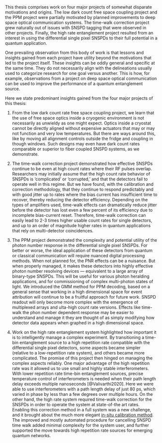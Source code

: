 This thesis comprises work on four major projects of somewhat disparate motivations and origins. The low dark count free space coupling project and the PPM project were partially motivated by planned improvements to deep space optical communication systems. The time-walk correction project grew naturally out of issues with SNSPD tagging that were observed in other projects. Finally, the high rate entanglement project resulted from an interest in using the differential single pixel SNSPDs to their full potential in a quantum application.

One prevailing observation from this body of work is that lessons and insights gained from each project have utility beyond the motivations that led to the project itself. These insights can be oddly general and specific at the same time. They do not necessarily align with the delineations usually used to categorize research for one goal versus another. This is how, for example, observations from a project on deep space optical communication can be used to improve the performance of a quantum entanglement source.

Here we state predominant insights gained from the four major projects of this thesis:

1.  From the low dark count rate free space coupling project, we learn that the use of free space optics inside a cryogenic environment is not necessarily as unwieldy as one might expect. Optics inside a cryostat cannot be directly aligned without expensive actuators that may or may not function and very low temperatures. But there are ways around this, like by moving all alignment controls outside the fridge and coupling in though windows. Such designs may even have dark count rates comparable or superior to fiber coupled SNSPD systems, as we demonstrate.

2.  The time-walk correction project demonstrated how effective SNSPDs continue to be even at high count rates where their RF pulses overlap. Researchers may initially assume that the high count rate behavior of SNSPDs is ‘complicated’ or ‘corrupted,’ and that the detectors fail to operate well in this regime. But we have found, with the calibration and correction methodology, that they continue to respond predictably and with good jitter up to rates where the bias current has insufficient time to recover, thereby reducing the detector efficiency. Depending on the types of amplifiers used, time-walk effects can dramatically reduce jitter before the detector has lost even a few percent of its efficiency due to incomplete bias-current reset. Therefore, time-walk correction can easily lead to 2-3 times higher usable count rates for single detectors, and up to an order of magnitude higher rates in quantum applications that rely on multi-detector coincidences.

3.  The PPM project demonstrated the complexity and potential utility of the photon number response in the differential single pixel SNSPDs. For better or worse, the ideal application of these detectors from quantum or classical communication will require nuanced digital processing methods. When not planned for, the PNR effects can be a nuisance. But when properly managed, it makes these detectors into highly effective photon number resolving devices — equivalent to a large array of binary-type SNSPDs. This will be useful for various photon heralding applications, and for commissioning of complex multi-photon states of light. We introduced the GMM method for PPM decoding, based on a general sense that working in a high dimensional space for event attribution will continue to be a fruitful approach for future work. SNSPD readout will only become more complex with the emergence of multiplexed arrays and ulta-high count rate versions. Effects like time-walk the phon number dependent response may be easier to understand and manage it they are thought of as simply modifying how detector data appears when graphed in a high dimensional space.

4.  Work on the high rate entanglement system highlighted how important it is to intelligently manage a complex experiment. By transitioning a time-bin entanglement source to a high repetition rate compatible with the differential single pixel detectors, some aspects became simpler (relative to a low-repetition rate system), and others became more complicated. The promise of this project then hinged on managing the complex aspects reliably. One major advantage of the high repetition rate was it allowed us to use small and highly stable interferometers. With lower repetition rate time-bin entanglement sources, precise temperature control of interferometers is needed when their path length delay exceeds multiple nanoseconds [@Valivarthi2020]. Here we were able to use interferometers with a path length delay of just 80&#160;ps, which varied in phase by less than a few degrees over multiple hours. On the other hand, the high rate system required time-walk correction for the SNSPDs in order to operate the system at state-of-the art rates. Enabling this correction method in a full system was a new challenge, and it brought about the much more elegant [in-situ calibration method](../chapter_05/section_07_experiment_details.md#time-walk-correction). The improved and mostly automated procedure for cancelling SNSPD time walk added minimal complexity for the system user, and further supported the move towards high repetition rate sources for emerging quantum networks.

